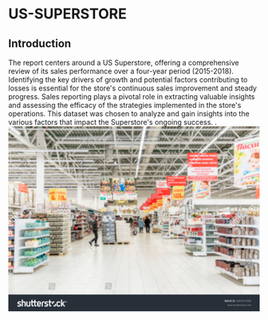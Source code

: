 # US-SUPERSTORE
## Introduction
The report centers around a US Superstore, offering a comprehensive review of its sales performance over a four-year period (2015-2018). Identifying the key drivers of growth and potential factors contributing to losses is essential for the store's continuous sales improvement and steady progress. Sales reporting plays a pivotal role in extracting valuable insights and assessing the efficacy of the strategies implemented in the store's operations. This dataset was chosen to analyze and gain insights into the various factors that impact the Superstore's ongoing success.
.![](superstore.jpg)
